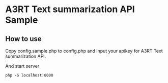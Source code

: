 # A3RT Text summarization API Sample

## How to use

Copy config.sample.php to config.php and input your apikey for A3RT Text summarization API.

And start server

```
php -S localhost:8000
```
